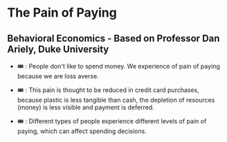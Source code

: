 # The Pain of Paying

## Behavioral Economics - Based on Professor Dan Ariely, Duke University

- 🎟️ : People don't like to spend money. We experience of pain of paying because we are loss averse. 

- 🎟️ : This pain is thought to be reduced in credit card purchases, because plastic is less tangible than cash, the depletion of resources (money) is less visible and payment is deferred.

- 🎟️ : Different types of people experience different levels of pain of paying, which can affect spending decisions.